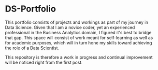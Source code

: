 # DS-Portfolio

This portfolio consists of projects and workings as part of my journey in Data Science. Given that I am a novice coder, yet an experienced professional in the Business Analytics domain, I figured it's best to bridge that gap. This space will consist of work meant for self-learning as well as for academic purposes, which will in turn hone my skills toward achieving the role of a Data Scientist.

This repository is therefore a work in progress and continual improvement will be noticed right from the first post.
